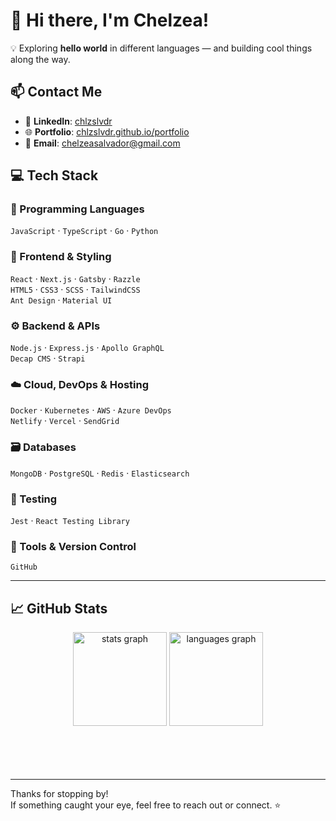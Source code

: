 # 👋 Hi there, I'm Chelzea!

💡 Exploring **hello world** in different languages — and building cool things along the way.

## 📫 Contact Me

- 💼 **LinkedIn**: [chlzslvdr](https://www.linkedin.com/in/chlzslvdr)
- 🌐 **Portfolio**: [chlzslvdr.github.io/portfolio](https://chlzslvdr.github.io/portfolio)
- 📧 **Email**: [chelzeasalvador@gmail.com](mailto:chelzeasalvador@gmail.com)

## 💻 Tech Stack

### 🧠 Programming Languages
`JavaScript` · `TypeScript` · `Go` · `Python`

### 🎨 Frontend & Styling
`React` · `Next.js` · `Gatsby` · `Razzle`  
`HTML5` · `CSS3` · `SCSS` · `TailwindCSS`  
`Ant Design` · `Material UI`

### ⚙️ Backend & APIs
`Node.js` · `Express.js` · `Apollo GraphQL`  
`Decap CMS` · `Strapi`

### ☁️ Cloud, DevOps & Hosting
`Docker` · `Kubernetes` · `AWS` · `Azure DevOps`  
`Netlify` · `Vercel` · `SendGrid`

### 🗃️ Databases
`MongoDB` · `PostgreSQL` · `Redis` · `Elasticsearch`

### 🧪 Testing
`Jest` · `React Testing Library`

### 🧰 Tools & Version Control
`GitHub`

---

## 📈 GitHub Stats

<div align="center">
  <img src="https://my-github-readme-stats-velaris.vercel.app/api?username=chlzslvdr&hide_title=false&hide_rank=false&rank_icon=github&show_icons=true&include_all_commits=true&disable_animations=false&theme=material-palenight&locale=en&hide_border=false&order=1&hide=contribs,issues" height="150" alt="stats graph"  />
  <img src="https://my-github-readme-stats-velaris.vercel.app/api/top-langs?username=chlzslvdr&locale=en&hide_title=false&layout=compact&card_width=320&langs_count=6&theme=material-palenight&hide_border=false&order=2&hide=html,pug,vue&exclude_repo=CPE-5D,CPE5D,JobPassEmployerNode,Request-Playground,React-Basics,sample-docker-deployment,Burger-Builder-App&size_weight=0.5&count_weight=0.5" height="150" alt="languages graph"  />
</div>


<br/>
<br/>
<br/>
<br/>

---
Thanks for stopping by!  
If something caught your eye, feel free to reach out or connect. ⭐
